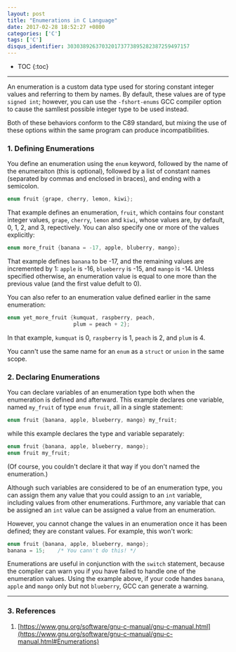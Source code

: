 ```yaml
---
layout: post
title: "Enumerations in C Language"
date: 2017-02-28 18:52:27 +0800
categories: ['C']
tags: ['C']
disqus_identifier: 303038926370320173773895282387259497157
---
```

* TOC
{:toc}

* * *

An enumeration is a custom data type used for storing constant integer values and referring to them by names. By default, these values are of type `signed int`; however, you can use the `-fshort-enums` GCC compiler option to cause the samllest possible integer type to be used instead.

Both of these behaviors conform to the C89 standard, but mixing the use of these options within the same program can produce incompatibilities.

### 1. Defining Enumerations

You define an enumeration using the `enum` keyword, followed by the name of the enumeraiton (this is optional), followed by a list of constant names (separated by commas and enclosed in braces), and ending with a semicolon.

```c
enum fruit {grape, cherry, lemon, kiwi};
```

That example defines an enumeration, `fruit`, which contains four constant integer values, `grape`, `cherry`, `lemon` and `kiwi`, whose values are, by default, 0, 1, 2, and 3, repectively. You can also specify one or more of the values explicitly:

```c
enum more_fruit {banana = -17, apple, bluberry, mango};
```

That example defines `banana` to be -17, and the remaining values are incremented by 1: `apple` is -16, `blueberry` is -15, and `mango` is -14. Unless specified otherwise, an enumeration value is equal to one more than the previous value (and the first value defult to 0).

You can also refer to an enumeration value defined earlier in the same enumeration:

```c
enum yet_more_fruit {kumquat, raspberry, peach,
                     plum = peach + 2};
```

In that example, `kumquat` is 0, `raspberry` is 1, `peach` is 2, and `plum` is 4.

You cann't use the same name for an `enum` as a `struct` or `union` in the same scope.

### 2. Declaring Enumerations

You can declare variables of an enumeration type both when the enumeration is defined and afterward. This example declares one variable, named `my_fruit` of type `enum fruit`, all in a single statement:

```c
enum fruit {banana, apple, blueberry, mango} my_fruit;
```

while this example declares the type and variable separately:

```c
enum fruit {banana, apple, blueberry, mango};
enum fruit my_fruit;
```

(Of course, you couldn't declare it that way if you don't named the enumeration.)

Although such variables are considered to be of an enumeration type, you can assign them any value that you could assign to an `int` variable, including values from other enumerations. Furthmore, any variable that can be assigned an `int` value can be assigned a value from an enumeration.

However, you cannot change the values in an enumeration once it has been defined; they are constant values. For example, this won't work:

```c
enum fruit {banana, apple, blueberry, mango};
banana = 15;    /* You cann't do this! */
```

Enumerations are useful in conjunction with the `switch` statement, because the compiler can warn you if you have failed to handle one of the enumeration values. Using the example above, if your code handes `banana`, `apple` and `mango` only but not `blueberry`, GCC can generate a warning.

- - -

### 3. References

1. [https://www.gnu.org/software/gnu-c-manual/gnu-c-manual.html](https://www.gnu.org/software/gnu-c-manual/gnu-c-manual.html#Enumerations)
